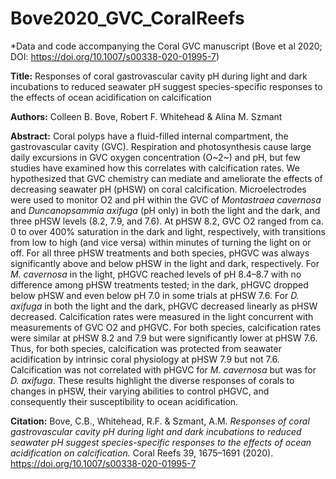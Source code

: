 # Bove2020_GVC_CoralReefs
*Data and code accompanying the Coral GVC manuscript (Bove et al 2020; DOI: https://doi.org/10.1007/s00338-020-01995-7)

**Title:** Responses of coral gastrovascular cavity pH during light and dark incubations to reduced seawater pH suggest species-specific responses to the effects of ocean acidification on calcification

**Authors:** Colleen B. Bove, Robert F. Whitehead & Alina M. Szmant

**Abstract:** Coral polyps have a fluid-filled internal compartment, the gastrovascular cavity (GVC). Respiration and photosynthesis cause large daily excursions in GVC oxygen concentration (O~2~) and pH, but few studies have examined how this correlates with calcification rates. We hypothesized that GVC chemistry can mediate and ameliorate the effects of decreasing seawater pH (pHSW) on coral calcification. Microelectrodes were used to monitor O2 and pH within the GVC of *Montastraea cavernosa* and *Duncanopsammia axifuga* (pH only) in both the light and the dark, and three pHSW levels (8.2, 7.9, and 7.6). At pHSW 8.2, GVC O2 ranged from ca. 0 to over 400% saturation in the dark and light, respectively, with transitions from low to high (and vice versa) within minutes of turning the light on or off. For all three pHSW treatments and both species, pHGVC was always significantly above and below pHSW in the light and dark, respectively. For *M. cavernosa* in the light, pHGVC reached levels of pH 8.4–8.7 with no difference among pHSW treatments tested; in the dark, pHGVC dropped below pHSW and even below pH 7.0 in some trials at pHSW 7.6. For *D. axifuga* in both the light and the dark, pHGVC decreased linearly as pHSW decreased. Calcification rates were measured in the light concurrent with measurements of GVC O2 and pHGVC. For both species, calcification rates were similar at pHSW 8.2 and 7.9 but were significantly lower at pHSW 7.6. Thus, for both species, calcification was protected from seawater acidification by intrinsic coral physiology at pHSW 7.9 but not 7.6. Calcification was not correlated with pHGVC for *M. cavernosa* but was for *D. axifuga*. These results highlight the diverse responses of corals to changes in pHSW, their varying abilities to control pHGVC, and consequently their susceptibility to ocean acidification.

**Citation:** Bove, C.B., Whitehead, R.F. & Szmant, A.M. *Responses of coral gastrovascular cavity pH during light and dark incubations to reduced seawater pH suggest species-specific responses to the effects of ocean acidification on calcification.* Coral Reefs 39, 1675–1691 (2020). https://doi.org/10.1007/s00338-020-01995-7

